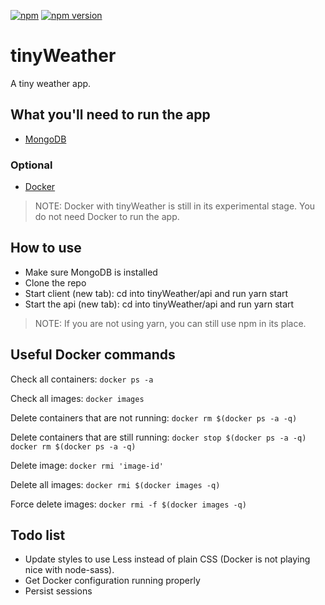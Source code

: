 [![npm](https://img.shields.io/npm/v/npm.svg?maxAge=2592000)]()
[![npm version](https://badge.fury.io/js/express.svg)](https://badge.fury.io/js/express)
<!--[![devDependency Status](https://david-dm.org/dandeller/scaffold/dev-status.svg)](https://david-dm.org/dwyl/esta#info=devDependencies)-->

# tinyWeather
A tiny weather app.

<h2>What you'll need to run the app</h2>
<ul>
  <li><a href='https://www.mongodb.com/'>MongoDB</a></li>
</ul>
<h3>Optional</h3>
<ul>
  <li><a href='https://docs.docker.com/desktop/'>Docker</a></li>
</ul> 

> NOTE: Docker with tinyWeather is still in its experimental stage. You do not need Docker to run the app.

<h2>How to use</h2>
  <ul>
    <li>Make sure MongoDB is installed</li>
    <li>Clone the repo</li>
    <li>Start client (new tab): cd into tinyWeather/api and run yarn start</li>
    <li>Start the api (new tab): cd into tinyWeather/api and run yarn start</li>
  </ul>
  
> NOTE: If you are not using yarn, you can still use npm in its place.

<h2>Useful Docker commands</h2>

Check all containers: `docker ps -a`

Check all images: `docker images`

Delete containers that are not running: `docker rm $(docker ps -a -q)`

Delete containers that are still running: `docker stop $(docker ps -a -q) docker rm $(docker ps -a -q)`

Delete image: `docker rmi 'image-id'`

Delete all images: `docker rmi $(docker images -q)`

Force delete images: `docker rmi -f $(docker images -q)`

<h2>Todo list</h2>
<ul>
  <li>Update styles to use Less instead of plain CSS (Docker is not playing nice with node-sass).</li>
  <li>Get Docker configuration running properly</li>
  <li>Persist sessions</li>
</ul>
